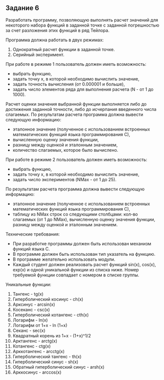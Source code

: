 ## Задание 6

Разработать программу, позволяющую выполнять расчет значений для некоторого набора функций в заданной точке с заданной погрешностью за счет разложения этих функций в ряд Тейлора.

Программа должна работать в двух режимах:
1. Однократный расчет функции в заданной точке.
2. Серийный эксперимент.

При работе в режиме 1 пользователь должен иметь возможность:
* выбрать функцию,
* задать точку x, в которой необходимо вычислить значение,
* задать точность вычисления (от 0.000001 и больше),
* задать число элементов ряда для выполнения расчета (N - от 1 до 1000).

Расчет оценки значения выбранной функции выполняется либо до достижения заданной точности, либо до исчерпания введенного числа слагаемых. По результатам расчета программа должна вывести следующую информацию:
* эталонное значение (полученное с использованием встроенных математических функций языка программирования С),
* вычисленную оценку значения функции,
* разницу между оценкой и эталонным значением,
* количество слагаемых, которое было вычислено.

При работе в режиме 2 пользователь должен иметь возможность:
* выбрать функцию,
* задать точку x, в которой необходимо вычислить значение,
* задать число экспериментов (NMax - от 1 до 25).

По результатам расчета программа должна вывести следующую информацию:
* эталонное значение (полученное с использованием встроенных математических функций языка программирования С),
* таблицу из NMax строк со следующими столбцами: кол-во слагаемых (от 1 до NMax), вычисленную оценку значения функции, разницу между оценкой и эталонным значением.

Технические требования:
* При разработке программы должен быть использован механизм функций языка С.
* В программе должен быть использован тип указатель на функцию.
* В программе желательно использовать модули.
* Каждый студент должен реализовать расчет функций sin(x), cos(x), exp(x) и одной уникальной функции из списка ниже. Номер требуемой функции совпадает с номером в списке группы.

Уникальные функции:
1.	Тангенс - tg(x)
2.	Гиперболический косинус - ch(x)
3.	Арксинус - arcsin(x)
4.	Косеканс - csc(x)
5.	Гиперболический котангенс - cth(x)
6.	Логарифм - ln(x)
7.	Логарифм от 1+х - ln (1+x)
8.	Секанс - sec(x)
9.	Квадратный корень из 1+х - (1+x)^1/2
10.	Арктангенс - arctg(x)
11.	Котангенс - ctg(x)
12.	Арккотангенс - arcctg(x)
13.	Гиперболический тангенс - th(x)
14.	Гиперболический синус - sh(x)
15.	Обратный гиперболический синус - arsh(x)
16.	Арккосинус - arccos(x)

